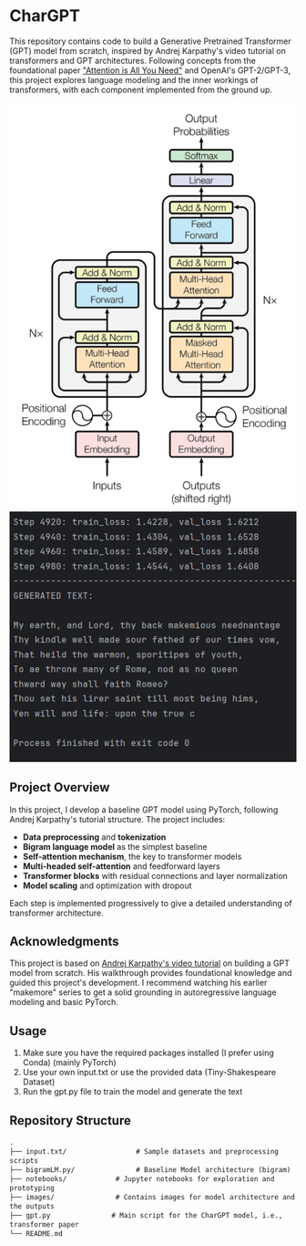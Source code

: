 # CharGPT

This repository contains code to build a Generative Pretrained Transformer (GPT) model from scratch, inspired by Andrej Karpathy's video tutorial on transformers and GPT architectures. Following concepts from the foundational paper ["Attention is All You Need"](https://arxiv.org/abs/1706.03762) and OpenAI's GPT-2/GPT-3, this project explores language modeling and the inner workings of transformers, with each component implemented from the ground up.

![GPT Model Architecture](images/gpt_architecture.png)
![Model Outputs](images/outputs.png)

## Project Overview

In this project, I develop a baseline GPT model using PyTorch, following Andrej Karpathy's tutorial structure. The project includes:
- **Data preprocessing** and **tokenization**
- **Bigram language model** as the simplest baseline
- **Self-attention mechanism**, the key to transformer models
- **Multi-headed self-attention** and feedforward layers
- **Transformer blocks** with residual connections and layer normalization
- **Model scaling** and optimization with dropout

Each step is implemented progressively to give a detailed understanding of transformer architecture.

## Acknowledgments

This project is based on [Andrej Karpathy's video tutorial]([https://www.youtube.com/watch?v=...](https://youtu.be/kCc8FmEb1nY?si=EdnmoRoxrOEf8fLo)) on building a GPT model from scratch. His walkthrough provides foundational knowledge and guided this project's development. I recommend watching his earlier "makemore" series to get a solid grounding in autoregressive language modeling and basic PyTorch.

## Usage

1. Make sure you have the required packages installed (I prefer using Conda) (mainly PyTorch)
2. Use your own input.txt or use the provided data (Tiny-Shakespeare Dataset)
3. Run the gpt.py file to train the model and generate the text

## Repository Structure

```plaintext
.
├── input.txt/                 # Sample datasets and preprocessing scripts
├── bigramLM.py/               # Baseline Model architecture (bigram)
├── notebooks/            # Jupyter notebooks for exploration and prototyping
├── images/               # Contains images for model architecture and the outputs
├── gpt.py               # Main script for the CharGPT model, i.e., transformer paper
└── README.md
